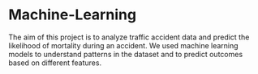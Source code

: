 # Machine-Learning
The aim of this project is to analyze traffic accident data and predict the likelihood of mortality during an accident. We used machine learning models to understand patterns in the dataset and to predict outcomes based on different features.
